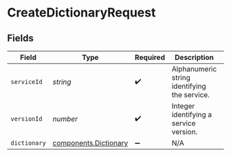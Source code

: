 # CreateDictionaryRequest


## Fields

| Field                                                      | Type                                                       | Required                                                   | Description                                                | Example                                                    |
| ---------------------------------------------------------- | ---------------------------------------------------------- | ---------------------------------------------------------- | ---------------------------------------------------------- | ---------------------------------------------------------- |
| `serviceId`                                                | *string*                                                   | :heavy_check_mark:                                         | Alphanumeric string identifying the service.               | SU1Z0isxPaozGVKXdv0eY                                      |
| `versionId`                                                | *number*                                                   | :heavy_check_mark:                                         | Integer identifying a service version.                     | 1                                                          |
| `dictionary`                                               | [components.Dictionary](../../models/shared/dictionary.md) | :heavy_minus_sign:                                         | N/A                                                        |                                                            |